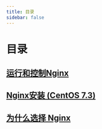```yaml
---
title: 目录
sidebar: false
---
```

# 目录

## [运行和控制Nginx](3.md)
## [Nginx安装 (CentOS 7.3)](2.md)
## [为什么选择 Nginx](1.md)
